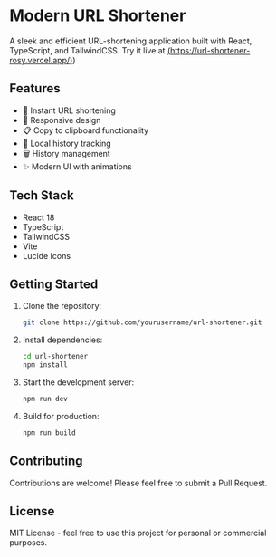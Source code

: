 # Modern URL Shortener

A sleek and efficient URL-shortening application built with React, TypeScript, and TailwindCSS. Try it live at [(https://url-shortener-rosy.vercel.app/)](https://url-shortener-rosy.vercel.app/))

## Features

- 🔗 Instant URL shortening
- 📱 Responsive design
- 📋 Copy to clipboard functionality
- 📜 Local history tracking
- 🗑️ History management
- ✨ Modern UI with animations

## Tech Stack

- React 18
- TypeScript
- TailwindCSS
- Vite
- Lucide Icons

## Getting Started

1. Clone the repository:
   ```bash
   git clone https://github.com/yourusername/url-shortener.git
   ```

2. Install dependencies:
   ```bash
   cd url-shortener
   npm install
   ```

3. Start the development server:
   ```bash
   npm run dev
   ```

4. Build for production:
   ```bash
   npm run build
   ```

## Contributing

Contributions are welcome! Please feel free to submit a Pull Request.

## License

MIT License - feel free to use this project for personal or commercial purposes.
